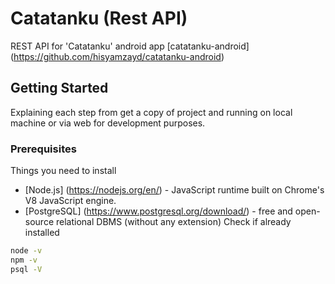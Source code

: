 # Catatanku (Rest API)
REST API for 'Catatanku' android app [catatanku-android] (https://github.com/hisyamzayd/catatanku-android)
## Getting Started
Explaining each step from get a copy of project and running on local machine or via web for development purposes.
### Prerequisites
Things you need to install
* [Node.js] (https://nodejs.org/en/) - JavaScript runtime built on Chrome's V8 JavaScript engine.
* [PostgreSQL] (https://www.postgresql.org/download/) - free and open-source relational DBMS (without any extension)
Check if already installed
```bash
node -v
npm -v
psql -V
```


